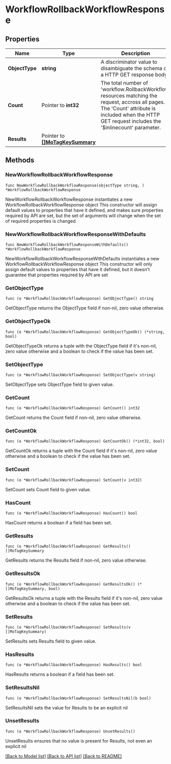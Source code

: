 # WorkflowRollbackWorkflowResponse

## Properties

Name | Type | Description | Notes
------------ | ------------- | ------------- | -------------
**ObjectType** | **string** | A discriminator value to disambiguate the schema of a HTTP GET response body. | 
**Count** | Pointer to **int32** | The total number of &#39;workflow.RollbackWorkflow&#39; resources matching the request, accross all pages. The &#39;Count&#39; attribute is included when the HTTP GET request includes the &#39;$inlinecount&#39; parameter. | [optional] 
**Results** | Pointer to [**[]MoTagKeySummary**](mo.TagKeySummary.md) |  | [optional] 

## Methods

### NewWorkflowRollbackWorkflowResponse

`func NewWorkflowRollbackWorkflowResponse(objectType string, ) *WorkflowRollbackWorkflowResponse`

NewWorkflowRollbackWorkflowResponse instantiates a new WorkflowRollbackWorkflowResponse object
This constructor will assign default values to properties that have it defined,
and makes sure properties required by API are set, but the set of arguments
will change when the set of required properties is changed

### NewWorkflowRollbackWorkflowResponseWithDefaults

`func NewWorkflowRollbackWorkflowResponseWithDefaults() *WorkflowRollbackWorkflowResponse`

NewWorkflowRollbackWorkflowResponseWithDefaults instantiates a new WorkflowRollbackWorkflowResponse object
This constructor will only assign default values to properties that have it defined,
but it doesn't guarantee that properties required by API are set

### GetObjectType

`func (o *WorkflowRollbackWorkflowResponse) GetObjectType() string`

GetObjectType returns the ObjectType field if non-nil, zero value otherwise.

### GetObjectTypeOk

`func (o *WorkflowRollbackWorkflowResponse) GetObjectTypeOk() (*string, bool)`

GetObjectTypeOk returns a tuple with the ObjectType field if it's non-nil, zero value otherwise
and a boolean to check if the value has been set.

### SetObjectType

`func (o *WorkflowRollbackWorkflowResponse) SetObjectType(v string)`

SetObjectType sets ObjectType field to given value.


### GetCount

`func (o *WorkflowRollbackWorkflowResponse) GetCount() int32`

GetCount returns the Count field if non-nil, zero value otherwise.

### GetCountOk

`func (o *WorkflowRollbackWorkflowResponse) GetCountOk() (*int32, bool)`

GetCountOk returns a tuple with the Count field if it's non-nil, zero value otherwise
and a boolean to check if the value has been set.

### SetCount

`func (o *WorkflowRollbackWorkflowResponse) SetCount(v int32)`

SetCount sets Count field to given value.

### HasCount

`func (o *WorkflowRollbackWorkflowResponse) HasCount() bool`

HasCount returns a boolean if a field has been set.

### GetResults

`func (o *WorkflowRollbackWorkflowResponse) GetResults() []MoTagKeySummary`

GetResults returns the Results field if non-nil, zero value otherwise.

### GetResultsOk

`func (o *WorkflowRollbackWorkflowResponse) GetResultsOk() (*[]MoTagKeySummary, bool)`

GetResultsOk returns a tuple with the Results field if it's non-nil, zero value otherwise
and a boolean to check if the value has been set.

### SetResults

`func (o *WorkflowRollbackWorkflowResponse) SetResults(v []MoTagKeySummary)`

SetResults sets Results field to given value.

### HasResults

`func (o *WorkflowRollbackWorkflowResponse) HasResults() bool`

HasResults returns a boolean if a field has been set.

### SetResultsNil

`func (o *WorkflowRollbackWorkflowResponse) SetResultsNil(b bool)`

 SetResultsNil sets the value for Results to be an explicit nil

### UnsetResults
`func (o *WorkflowRollbackWorkflowResponse) UnsetResults()`

UnsetResults ensures that no value is present for Results, not even an explicit nil

[[Back to Model list]](../README.md#documentation-for-models) [[Back to API list]](../README.md#documentation-for-api-endpoints) [[Back to README]](../README.md)


